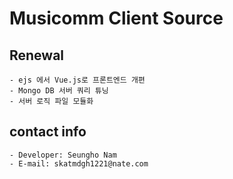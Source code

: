 # Musicomm Client Source

## Renewal
```
- ejs 에서 Vue.js로 프론트엔드 개편
- Mongo DB 서버 쿼리 튜닝
- 서버 로직 파일 모듈화
```

## contact info
```
- Developer: Seungho Nam
- E-mail: skatmdgh1221@nate.com
```
